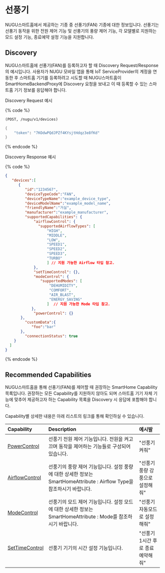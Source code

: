 # 선풍기

NUGU스마트홈에서 제공하는 기종 중 선풍기\(FAN\) 기종에 대한 정보입니다. 선풍기는 선풍기 동작을 위한 전원 제어 기능 및 선풍기의 풍량 제어 기능, 각 모델별로 지원하는 모드 설정 기능, 종료예약 설정 기능을 지원합니다.

## Discovery

NUGU스마트홈에 선풍기\(FAN\)를 등록하고자 할 때 Discovery Request/Response의 예시입니다. 사용자가 NUGU 모바일 앱을 통해 IoT ServiceProvider의 계정을 연동한 후 스마트홈 기기를 등록하려고 시도할 때 NUGU스마트홈이 SmartHomeBackendProxy에 Discovery 요청을 보내고 이 때 등록할 수 있는 스마트홈 기기 정보를 응답해야 합니다.

Discovery Request 예시

{% code %}
```scheme
(POST, /nugu/v1/devices)

{
    "token": "7KOdwPQdJPZf4KYsjtHdqz3e8fKd"
}
```
{% endcode %}

Discovery Response 예시

{% code %}
```json
{
   "devices":[
      {
         "id":"1234567",
         "deviceTypeCode":"FAN",
         "deviceTypeName":"example_device_type",
         "deviceModelName":"example_model_name",
         "friendlyName":"거실",
         "manufacturer":"example_manufacturer",
         "supportedCapabilities": {
             "airflowControl": {
               "supportedAirflowTypes": [
                   "HIGH",
                   "MIDDLE",
                   "LOW",
                   "SPEED1",
                   "SPEED2",
                   "SPEED3",
                   "TURBO"
                   ] // 지원 가능한 Airflow 타입 참고.
             },
             "setTimeControl": {},
             "modeControl": {
                "supportedModes": [
                    "DEHUMIDITY",
                    "COMFORT",
                    "AIR_BLAST",
                    "ENERGY_SAVING"
                   ]  // 지원 가능한 Mode 타입 참고.
            },
             "powerControl": {}
       },
         "customData":{
            "foo":"bar"
       },
         "connectionStatus": true
    }
  ]
}
```
{% endcode %}

## Recommended Capabilities

NUGU스마트홈을 통해 선풍기\(FAN\)를 제어할 때 권장하는 SmartHome Capability 목록입니다. 권장하는 모든 Capability를 지원하지 않아도 되며 스마트홈 기기 자체 기능에 맞추어 제공하고자 하는 Capability 목록을 Discovery 시 응답에 포함해야 합니다.

Capability별 상세한 내용은 아래 리스트의 링크를 통해 확인하실 수 있습니다.

| Capability                                                                               | Description                                                                        | 예시발                 |
|:-----------------------------------------------------------------------------------------|:-----------------------------------------------------------------------------------|:--------------------|
| [PowerControl](https://tde.sktelecom.com/wiki/display/NUGUSH/PowerControl+Interface)     | 선풍기 전원 제어 기능입니다. 전원을 켜고 끄며 동작을 제어하는 기능들로 구성되어 있습니다.                                | "선풍기 켜줘"            |
| [AirflowControl](https://tde.sktelecom.com/wiki/display/NUGUSH/AirflowControl+Interface) | 선풍기의 풍량 제어 기능입니다. 설정 풍량에 대한 상세한 정보는 SmartHomeAttribute : Airflow Type을 참조하시기 바랍니다. | "선풍기 풍량 강풍으로 설정해줘"  |
| [ModeControl](https://tde.sktelecom.com/wiki/display/NUGUSH/ModeControl+Interface)       | 선풍기의 모드 제어 기능입니다. 설정 모드에 대한 상세한 정보는 SmartHomeAttribute : Mode를 참조하시기 바랍니다.         | "선풍기 자동모드로 설정해줘"    |
| [SetTimeControl](https://tde.sktelecom.com/wiki/display/NUGUSH/SetTimeControl+Interface) | 선풍기 기기의 시간 설정 기능입니다.                                                               | "선풍기 1시간 후로 종료예약해줘" |

